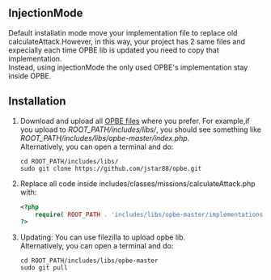 ## InjectionMode
Default installatin mode move your implementation file to replace old calculateAttack.However, in this way, your project has 2 same files
and expecially each time OPBE lib is updated you need to copy that implementation.     
Instead, using injectionMode the only used OPBE's implementation stay inside OPBE.  

## Installation

1. Download and upload all [OPBE files](https://github.com/jstar88/opbe/archive/master.zip) where you prefer.
   For example,if you upload to *ROOT_PATH/includes/libs/*, you should see something like *ROOT_PATH/includes/libs/opbe-master/index.php*.  
   Alternatively, you can open a terminal and do:

    ```
    cd ROOT_PATH/includes/libs/
    sudo git clone https://github.com/jstar88/opbe.git
    
    ```

2. Replace all code inside includes/classes/missions/calculateAttack.php with:
    
    ```php
    <?php
        require( ROOT_PATH . 'includes/libs/opbe-master/implementations/2Moons/1_7_2_injectionmode/calculateAttack.php' );
    ?>
    ```
3. Updating:
    You can use filezilla to upload opbe lib.   
    Alternatively, you can open a terminal and do:
    ```
    cd ROOT_PATH/includes/libs/opbe-master
    sudo git pull
    
    ```
    